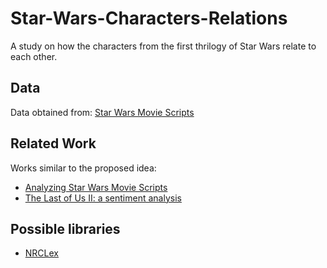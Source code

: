 # Star-Wars-Characters-Relations
A study on how the characters from the first thrilogy of Star Wars relate to each other.
## Data
Data obtained from: [Star Wars Movie Scripts](https://www.kaggle.com/datasets/xvivancos/star-wars-movie-scripts?datasetId=25491&sortBy=voteCount)
## Related Work
Works similar to the proposed idea:
- [Analyzing Star Wars Movie Scripts](https://www.kaggle.com/code/xvivancos/analyzing-star-wars-movie-scripts/report)
- [The Last of Us II: a sentiment analysis](https://www.kaggle.com/code/lazaro97/the-last-of-us-ii-a-sentiment-analysis#Sentiment-and-emotion-lexicons)
## Possible libraries
- [NRCLex](https://github.com/metalcorebear/NRCLex)
